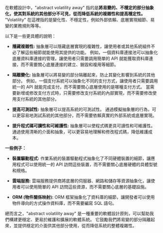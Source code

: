 在軟體設計中，"abstract volatility away" 指的是**將易變的、不穩定的部分抽象化，使其對系統的其他部分不可見，從而降低系統的複雜性和提高穩定性。**  "Volatility" 在這裡指的是變化性、不穩定性，例如外部依賴、底層實現細節、易變的業務規則等等。

以下是一些更具體的說明：

* **隱藏複雜性:** 抽象層可以隱藏底層實現的複雜性，讓使用者或其他系統組件不必了解這些細節就能使用其提供的功能。  例如，一個資料庫連接池可以抽象化底層資料庫連接的管理，讓使用者只需要調用簡單的 API 就能獲取資料庫連接，而不需要關心底層連接的建立、銷毀和複用等細節。

* **隔離變化:** 抽象層可以將易變的部分隔離起來，防止其變化影響到系統的其他部分。  例如，一個支付系統可以抽象化不同的支付方式，讓使用者只需要調用統一的 API 就能完成支付，而不需要關心底層使用的是哪種支付方式。  當需要新增或修改支付方式時，只需要修改支付系統的內部實現，而不需要修改使用支付系統的其他部分。

* **提高可測試性:** 抽象層可以提高系統的可測試性。  通過模擬抽象層的行為，可以更容易地測試系統的其他部分，而不需要依賴真實的外部系統或底層實現。

* **提升程式碼可讀性和可維護性:** 抽象層可以使程式碼更具可讀性和可維護性。  通過使用清晰的介面和抽象，可以更容易地理解和修改程式碼，降低維護成本。


**一些例子：**

* **裝置驅動程式:**  作業系統的裝置驅動程式抽象化了不同硬體裝置的細節，讓應用程式可以使用統一的 API 訪問這些裝置，而不需要關心底層硬體的具體型號和規格。

* **雲端服務:**  雲端服務提供商將底層的伺服器、網路和儲存等資源抽象化，讓使用者可以使用簡單的 API 訪問這些資源，而不需要關心底層的基礎設施。

* **ORM (物件關係映射):**  ORM 框架抽象化了資料庫的細節，讓開發者可以使用物件導向的方式操作資料庫，而不需要編寫 SQL 語句。


總而言之，"abstract volatility away" 是一種重要的軟體設計原則，可以幫助我們構建更穩定、更易於維護和擴展的軟體系統。  它鼓勵我們將易變的部分隔離起來，並提供穩定的介面供其他部分使用，從而降低系統的整體複雜性。
